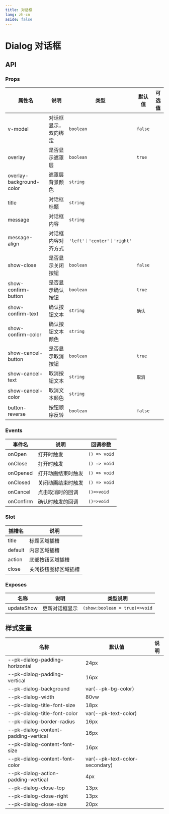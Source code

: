 ```yaml
---
title: 对话框
lang: zh-cn
aside: false
---
```


# Dialog 对话框



## API

### Props

| 属性名                   | 说明                 | 类型                        | 默认值  | 可选值 |
| ------------------------ | -------------------- | --------------------------- | ------- | ------ |
| v-model                  | 对话框显示，双向绑定 | `boolean`                   | `false` |        |
| overlay                  | 是否显示遮罩层       | `boolean`                   | `true`  |        |
| overlay-background-color | 遮罩层背景颜色       | `string`                    |         |        |
| title                    | 对话框标题           | `string`                    |         |        |
| message                  | 对话框内容           | `string`                    |         |        |
| message-align            | 对话框内容对齐方式   | `'left'｜'center'｜'right'` |         |        |
| show-close               | 是否显示关闭按钮     | `boolean`                   | `false` |        |
| show-confirm-button      | 是否显示确认按钮     | `boolean`                   | `true`  |        |
| show-confirm-text        | 确认按钮文本         | `string`                    | `确认`  |        |
| show-confirm-color       | 确认按钮文本颜色     | `string`                    |         |        |
| show-cancel-button       | 是否显示取消按钮     | `boolean`                   | `true`  |        |
| show-cancel-text         | 取消按钮文本         | `string`                    | `取消`  |        |
| show-cancel-color        | 取消文本颜色         | `string`                    |         |        |
| button-reverse           | 按钮顺序反转         | `boolean`                   | `false` |        |




### Events

| 事件名    | 说明               | 回调参数     |
| --------- | ------------------ | ------------ |
| onOpen    | 打开时触发         | `() => void` |
| onClose   | 打开时触发         | `() => void` |
| onOpened  | 打开动画结束时触发 | `() => void` |
| onClosed  | 关闭动画结束时触发 | `() => void` |
| onCancel  | 点击取消时的回调   | `()=>void`   |
| onConfirm | 确认时触发的回调   | `()=>void`   |



### Slot
| 插槽名  | 说明                 |
| ------- | -------------------- |
| title   | 标题区域插槽         |
| default | 内容区域插槽         |
| action  | 底部按钮区域插槽     |
| close   | 关闭按钮图标区域插槽 |



### Exposes

| 名称       | 说明           | 类型说明                      |
| ---------- | -------------- | ----------------------------- |
| updateShow | 更新对话框显示 | `(show:boolean = true)=>void` |


## 样式变量

| 名称                                 | 默认值                         | 说明 |
| ------------------------------------ | ------------------------------ | ---- |
| --pk-dialog-padding-horizontal       | 24px                           |      |
| --pk-dialog-padding-vertical         | 16px                           |      |
| --pk-dialog-background               | var(--pk-bg-color)             |      |
| --pk-dialog-width                    | 80vw                           |      |
| --pk-dialog-title-font-size          | 18px                           |      |
| --pk-dialog-title-font-color         | var(--pk-text-color)           |      |
| --pk-dialog-border-radius            | 16px                           |      |
| --pk-dialog-content-padding-vertical | 16px                           |      |
| --pk-dialog-content-font-size        | 16px                           |      |
| --pk-dialog-content-font-color       | var(--pk-text-color-secondary) |      |
| --pk-dialog-action-padding-vertical  | 4px                            |      |
| --pk-dialog-close-top                | 13px                           |      |
| --pk-dialog-close-right              | 13px                           |      |
| --pk-dialog-close-size               | 20px                           |      |